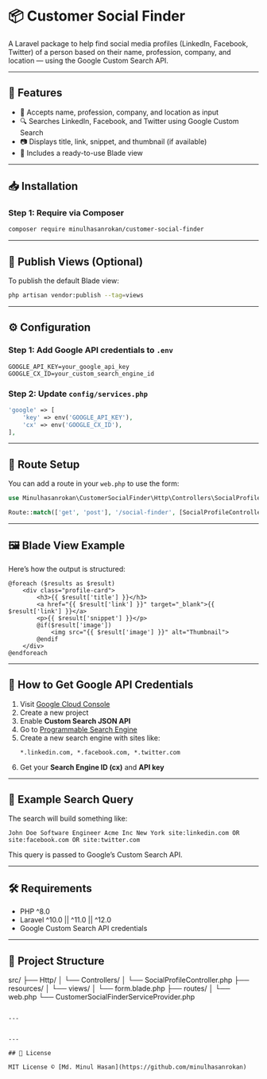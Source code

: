 
# 📦 Customer Social Finder

A Laravel package to help find social media profiles (LinkedIn, Facebook, Twitter) of a person based on their name, profession, company, and location — using the Google Custom Search API.

---

## 🚀 Features

- 🧠 Accepts name, profession, company, and location as input
- 🔍 Searches LinkedIn, Facebook, and Twitter using Google Custom Search
- 📷 Displays title, link, snippet, and thumbnail (if available)
- 🎨 Includes a ready-to-use Blade view

---

## 📥 Installation

### Step 1: Require via Composer

```bash
composer require minulhasanrokan/customer-social-finder
```

---

## 📂 Publish Views (Optional)

To publish the default Blade view:

```bash
php artisan vendor:publish --tag=views
```

---

## ⚙️ Configuration

### Step 1: Add Google API credentials to `.env`

```env
GOOGLE_API_KEY=your_google_api_key
GOOGLE_CX_ID=your_custom_search_engine_id
```

### Step 2: Update `config/services.php`

```php
'google' => [
    'key' => env('GOOGLE_API_KEY'),
    'cx' => env('GOOGLE_CX_ID'),
],
```

---

## 🔗 Route Setup

You can add a route in your `web.php` to use the form:

```php
use Minulhasanrokan\CustomerSocialFinder\Http\Controllers\SocialProfileController;

Route::match(['get', 'post'], '/social-finder', [SocialProfileController::class, 'index']);
```

---

## 🖼️ Blade View Example

Here’s how the output is structured:

```blade
@foreach ($results as $result)
    <div class="profile-card">
        <h3>{{ $result['title'] }}</h3>
        <a href="{{ $result['link'] }}" target="_blank">{{ $result['link'] }}</a>
        <p>{{ $result['snippet'] }}</p>
        @if($result['image'])
            <img src="{{ $result['image'] }}" alt="Thumbnail">
        @endif
    </div>
@endforeach
```

---

## 🔐 How to Get Google API Credentials

1. Visit [Google Cloud Console](https://console.cloud.google.com/)
2. Create a new project
3. Enable **Custom Search JSON API**
4. Go to [Programmable Search Engine](https://programmablesearchengine.google.com/)
5. Create a new search engine with sites like:
   ```
   *.linkedin.com, *.facebook.com, *.twitter.com
   ```
6. Get your **Search Engine ID (cx)** and **API key**

---

## 🧾 Example Search Query

The search will build something like:

```
John Doe Software Engineer Acme Inc New York site:linkedin.com OR site:facebook.com OR site:twitter.com
```

This query is passed to Google’s Custom Search API.

---

## 🛠 Requirements

- PHP ^8.0
- Laravel ^10.0 || ^11.0 || ^12.0
- Google Custom Search API credentials

---

## 📁 Project Structure

src/
├── Http/
│   └── Controllers/
│       └── SocialProfileController.php
├── resources/
│   └── views/
│       └── form.blade.php
├── routes/
│   └── web.php
└── CustomerSocialFinderServiceProvider.php
```

---


---

## 🙋 License

MIT License © [Md. Minul Hasan](https://github.com/minulhasanrokan)
